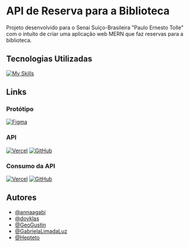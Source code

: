# API de Reserva para a Biblioteca

Projeto desenvolvido para o Senai Suíço-Brasileira "Paulo Ernesto Tolle" com o intuito de criar uma aplicação web MERN que faz reservas para a biblioteca.

## Tecnologias Utilizadas
[![My Skills](https://skillicons.dev/icons?i=javascript,nodejs,mongo,express,react)](https://skillicons.dev)

## Links

### Protótipo
[![Figma](https://skillicons.dev/icons?i=figma)](https://www.figma.com/file/dDuR5QLxekF4YcRukvMXWS/Untitled?type=design&mode=design&t=1WpEIaTR3elRNHjQ-1)

### API
[![Vercel](https://skillicons.dev/icons?i=vercel)](https://api-reserva-biblioteca.vercel.app/) [![GitHub](https://skillicons.dev/icons?i=github)](https://github.com/annaagabi/api-reserva-biblioteca/)

### Consumo da API
[![Vercel](https://skillicons.dev/icons?i=vercel)](https://reserva-biblioteca.vercel.app/) [![GitHub](https://skillicons.dev/icons?i=github)](https://github.com/annaagabi/reserva-biblioteca/)

## Autores

- [@annaagabi](https://www.github.com/annaagabi)
- [@doyklas](https://github.com/doyklas​)
- [@GeoGustin](https://www.github.com/GeoGustin)
- [@GabrielaLimadaLuz](https://github.com/GabrielaLimadaLuz​)
- [@Hepteto](https://github.com/hepteto​)
